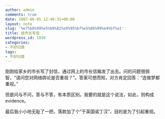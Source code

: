 ```yaml
---
author: admin
comments: true
date: 2007-06-05 12:40:31+00:00
layout: note
slug: '%e7%bb%99%e5%b8%82%e9%95%bf%e5%86%99%e4%bf%a1'
title: 给市长写信
wordpress_id: 1030
categories:
- 不好归类
tags:
- 不好归类
---
```


刚刚给家乡的市长写了封信，通过网上的市长信箱发了出去。问的问题很弱智，“请问您对网络舆论是否重视？”。答案可想而知，对方肯定回答：“连做梦都重视。”

但是问与不问，答与不答，有本质区别。我要的就是这个说法，如此，则构成evidence。

最后我小小地无耻了一把，落款加了个“于英国诺丁汉”，目的是为了引起重视。

